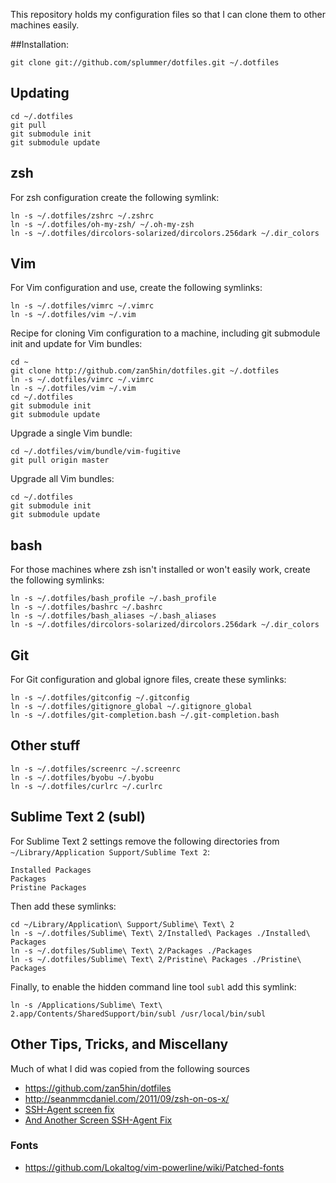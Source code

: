 This repository holds my configuration files so that I can clone them to other machines
easily.

##Installation:

    git clone git://github.com/splummer/dotfiles.git ~/.dotfiles
	
## Updating

    cd ~/.dotfiles
    git pull
    git submodule init
    git submodule update
  

## zsh
For zsh configuration create the following symlink:

	ln -s ~/.dotfiles/zshrc ~/.zshrc
    ln -s ~/.dotfiles/oh-my-zsh/ ~/.oh-my-zsh
    ln -s ~/.dotfiles/dircolors-solarized/dircolors.256dark ~/.dir_colors
			
## Vim
For Vim configuration and use, create the following symlinks:

    ln -s ~/.dotfiles/vimrc ~/.vimrc
    ln -s ~/.dotfiles/vim ~/.vim

Recipe for cloning Vim configuration to a machine, including git submodule init and update for
Vim bundles:

    cd ~
    git clone http://github.com/zan5hin/dotfiles.git ~/.dotfiles
    ln -s ~/.dotfiles/vimrc ~/.vimrc
    ln -s ~/.dotfiles/vim ~/.vim
    cd ~/.dotfiles
    git submodule init
    git submodule update

Upgrade a single Vim bundle:

    cd ~/.dotfiles/vim/bundle/vim-fugitive
    git pull origin master

Upgrade all Vim bundles:

    cd ~/.dotfiles
    git submodule init
    git submodule update

## bash
For those machines where zsh isn't installed or won't easily work, create the
following symlinks:

    ln -s ~/.dotfiles/bash_profile ~/.bash_profile
    ln -s ~/.dotfiles/bashrc ~/.bashrc
    ln -s ~/.dotfiles/bash_aliases ~/.bash_aliases
    ln -s ~/.dotfiles/dircolors-solarized/dircolors.256dark ~/.dir_colors

## Git
For Git configuration and global ignore files, create these symlinks:

    ln -s ~/.dotfiles/gitconfig ~/.gitconfig
    ln -s ~/.dotfiles/gitignore_global ~/.gitignore_global
    ln -s ~/.dotfiles/git-completion.bash ~/.git-completion.bash

## Other stuff

    ln -s ~/.dotfiles/screenrc ~/.screenrc
    ln -s ~/.dotfiles/byobu ~/.byobu
    ln -s ~/.dotfiles/curlrc ~/.curlrc



## Sublime Text 2 (subl)
For Sublime Text 2 settings remove the following directories from 
`~/Library/Application Support/Sublime Text 2`:

    Installed Packages
    Packages
    Pristine Packages

Then add these symlinks:

    cd ~/Library/Application\ Support/Sublime\ Text\ 2
    ln -s ~/.dotfiles/Sublime\ Text\ 2/Installed\ Packages ./Installed\ Packages
    ln -s ~/.dotfiles/Sublime\ Text\ 2/Packages ./Packages
    ln -s ~/.dotfiles/Sublime\ Text\ 2/Pristine\ Packages ./Pristine\ Packages

Finally, to enable the hidden command line tool `subl` add this symlink:

    ln -s /Applications/Sublime\ Text\ 2.app/Contents/SharedSupport/bin/subl /usr/local/bin/subl

## Other Tips, Tricks, and Miscellany

Much of what I did was copied from the following sources

  * https://github.com/zan5hin/dotfiles
  * http://seanmmcdaniel.com/2011/09/zsh-on-os-x/
  * [SSH-Agent screen fix](http://old.tamasrepus.hotnudiegirls.com/pages/GNU+screen+and+SSH+agent+forwarding)
  * [And Another Screen SSH-Agent Fix](http://www.deadman.org/sshscreen.php)

### Fonts

  * https://github.com/Lokaltog/vim-powerline/wiki/Patched-fonts
